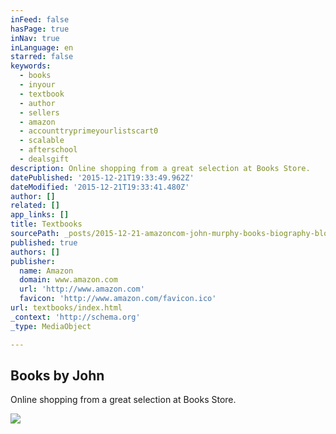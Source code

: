 ```yaml
---
inFeed: false
hasPage: true
inNav: true
inLanguage: en
starred: false
keywords:
  - books
  - inyour
  - textbook
  - author
  - sellers
  - amazon
  - accounttryprimeyourlistscart0
  - scalable
  - afterschool
  - dealsgift
description: Online shopping from a great selection at Books Store.
datePublished: '2015-12-21T19:33:49.962Z'
dateModified: '2015-12-21T19:33:41.480Z'
author: []
related: []
app_links: []
title: Textbooks
sourcePath: _posts/2015-12-21-amazoncom-john-murphy-books-biography-blog-audiobooks.md
published: true
authors: []
publisher:
  name: Amazon
  domain: www.amazon.com
  url: 'http://www.amazon.com'
  favicon: 'http://www.amazon.com/favicon.ico'
url: textbooks/index.html
_context: 'http://schema.org'
_type: MediaObject

---
```

<article style=""><h1>Books by John</h1><p>Online shopping from a great selection at Books Store.</p><img src="https://images-na.ssl-images-amazon.com/images/I/51cxMBiUGwL._UY250_.jpg" /></article>